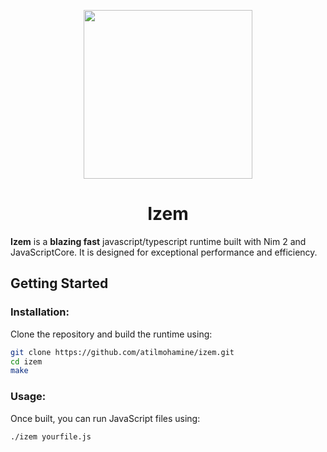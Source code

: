 <p align="center">
   <img src="https://github.com/user-attachments/assets/d36b27aa-29a1-466b-9571-1471cabff1fd" style="width: 270px">
</p>
<h1 align="center">Izem</h1>

**Izem** is a **blazing fast** javascript/typescript runtime built with Nim 2 and JavaScriptCore. It is designed for exceptional performance and efficiency.

## Getting Started

### Installation:

Clone the repository and build the runtime using:

```bash
git clone https://github.com/atilmohamine/izem.git
cd izem
make
```

### Usage:

Once built, you can run JavaScript files using:

```bash
./izem yourfile.js
```

